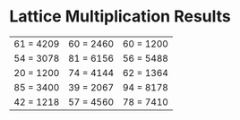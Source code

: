 # Lattice Multiplication Results

|   |   |   |
|---|---|---|
| 61 = 4209 | 60 = 2460 | 60 = 1200 |
| 54 = 3078 | 81 = 6156 | 56 = 5488 |
| 20 = 1200 | 74 = 4144 | 62 = 1364 |
| 85 = 3400 | 39 = 2067 | 94 = 8178 |
| 42 = 1218 | 57 = 4560 | 78 = 7410 |
